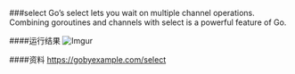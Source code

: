###select
Go’s select lets you wait on multiple channel operations. Combining goroutines and channels with select is a powerful feature of Go.

####运行结果
![Imgur](http://i.imgur.com/hv8AGKa.png)

####资料
https://gobyexample.com/select